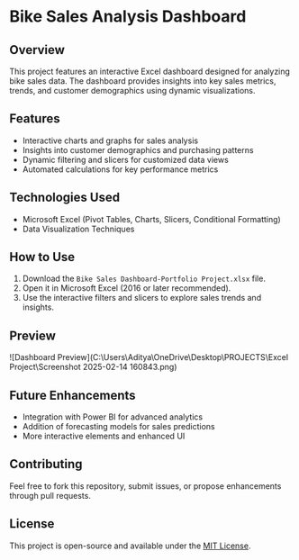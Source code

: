 # Bike Sales Analysis Dashboard

## Overview
This project features an interactive Excel dashboard designed for analyzing bike sales data. The dashboard provides insights into key sales metrics, trends, and customer demographics using dynamic visualizations.

## Features
- Interactive charts and graphs for sales analysis
- Insights into customer demographics and purchasing patterns
- Dynamic filtering and slicers for customized data views
- Automated calculations for key performance metrics

## Technologies Used
- Microsoft Excel (Pivot Tables, Charts, Slicers, Conditional Formatting)
- Data Visualization Techniques

## How to Use
1. Download the `Bike Sales Dashboard-Portfolio Project.xlsx` file.
2. Open it in Microsoft Excel (2016 or later recommended).
3. Use the interactive filters and slicers to explore sales trends and insights.

## Preview
![Dashboard Preview](C:\Users\Aditya\OneDrive\Desktop\PROJECTS\Excel Project\Screenshot 2025-02-14 160843.png)

## Future Enhancements
- Integration with Power BI for advanced analytics
- Addition of forecasting models for sales predictions
- More interactive elements and enhanced UI

## Contributing
Feel free to fork this repository, submit issues, or propose enhancements through pull requests.

## License
This project is open-source and available under the [MIT License](LICENSE).

